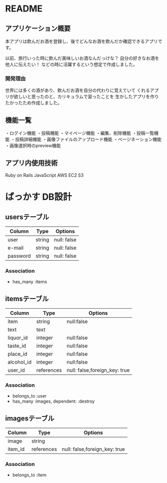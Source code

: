 # README

## アプリケーション概要
本アプリは飲んだお酒を登録し、後でどんなお酒を飲んだか確認できるアプリです。

以前、旅行いった時に飲んだ美味しいお酒なんだっけな？
自分の好きなお酒を他人に伝えたい！
などの時に活躍するという想定で作成しました。

### 開発理由
世界には多くの酒があり、飲んだお酒を自分の代わりに覚えていて
くれるアプリが欲しいと思ったのと、カリキュラムで習ったことを
生かしたアプリを作りたかったため作成しました。

## 機能一覧
・ログイン機能
・投稿機能
・マイページ機能
・編集、削除機能
・投稿一覧機能
・投稿詳細機能
・画像ファイルのアップロード機能
・ページネーション機能
・画像選択時のpreview機能

## アプリ内使用技術
Ruby on Rails
JavaScript
AWS EC2 S3

# ばっかす DB設計
## usersテーブル
|Column|Type|Options|
|------|----|-------|
|user|string|null: false|
|e-mail|string|null: false|
|password|string|null: false|
### Association
- has_many :items

## itemsテーブル
|Column|Type|Options|
|------|----|-------|
|item|string|null:false|
|text|text||
|liquor_id|integer|null:false|
|taste_id|integer|null:false|
|place_id|integer|null:false|
|alcohol_id|integer|null:false|
|user_id|references|null: false,foreign_key: true|
### Association
- belongs_to :user
- has_many :images, dependent: :destroy 

## imagesテーブル
|Column|Type|Options|
|------|----|-------|
|image|string||
|item_id|references|null: false,foreign_key: true|
### Association
- belongs_to :item

